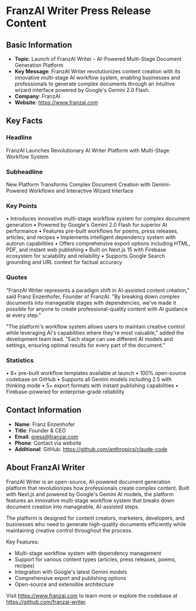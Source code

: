 # FranzAI Writer Press Release Content

## Basic Information
- **Topic**: Launch of FranzAI Writer - AI-Powered Multi-Stage Document Generation Platform
- **Key Message**: FranzAI Writer revolutionizes content creation with its innovative multi-stage AI workflow system, enabling businesses and professionals to generate complex documents through an intuitive wizard interface powered by Google's Gemini 2.0 Flash.
- **Company**: FranzAI
- **Website**: https://www.franzai.com

## Key Facts

### Headline
FranzAI Launches Revolutionary AI Writer Platform with Multi-Stage Workflow System

### Subheadline
New Platform Transforms Complex Document Creation with Gemini-Powered Workflows and Interactive Wizard Interface

### Key Points
• Introduces innovative multi-stage workflow system for complex document generation
• Powered by Google's Gemini 2.0 Flash for superior AI performance
• Features pre-built workflows for poems, press releases, articles, and recipes
• Implements intelligent dependency system with autorun capabilities
• Offers comprehensive export options including HTML, PDF, and instant web publishing
• Built on Next.js 15 with Firebase ecosystem for scalability and reliability
• Supports Google Search grounding and URL context for factual accuracy

### Quotes
"FranzAI Writer represents a paradigm shift in AI-assisted content creation," said Franz Enzenhofer, Founder of FranzAI. "By breaking down complex documents into manageable stages with dependencies, we've made it possible for anyone to create professional-quality content with AI guidance at every step."

"The platform's workflow system allows users to maintain creative control while leveraging AI's capabilities where they're most valuable," added the development team lead. "Each stage can use different AI models and settings, ensuring optimal results for every part of the document."

### Statistics
• 8+ pre-built workflow templates available at launch
• 100% open-source codebase on GitHub
• Supports all Gemini models including 2.5 with thinking mode
• 5+ export formats with instant publishing capabilities
• Firebase-powered for enterprise-grade reliability

## Contact Information
- **Name**: Franz Enzenhofer
- **Title**: Founder & CEO
- **Email**: press@franzai.com
- **Phone**: Contact via website
- **Additional**: GitHub: https://github.com/anthropics/claude-code

## About FranzAI Writer

FranzAI Writer is an open-source, AI-powered document generation platform that revolutionizes how professionals create complex content. Built with Next.js and powered by Google's Gemini AI models, the platform features an innovative multi-stage workflow system that breaks down document creation into manageable, AI-assisted steps.

The platform is designed for content creators, marketers, developers, and businesses who need to generate high-quality documents efficiently while maintaining creative control throughout the process.

Key Features:
- Multi-stage workflow system with dependency management
- Support for various content types (articles, press releases, poems, recipes)
- Integration with Google's latest Gemini models
- Comprehensive export and publishing options
- Open-source and extensible architecture

Visit https://www.franzai.com to learn more or explore the codebase at https://github.com/franzai-writer.